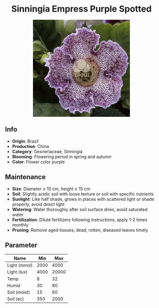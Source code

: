 <h1 align='center'>Sinningia Empress Purple Spotted</h1>
<p align="center">
    <img 
        align='center'
        width='320'
        src="../images/sinningia empress purple spotted.png" 
        alt='Sinningia Empress Purple Spotted' />
</p>

## Info

 - **Origin**: Brazil
 - **Production**: China
 - **Category**: Gesneriaceae, Sinningia
 - **Blooming**: Flowering period in spring and autumn
 - **Color**: Flower color purple

## Maintenance

 - **Size**: Diameter ≥ 10 cm, height ≥ 15 cm
 - **Soil**: Slightly acidic soil with loose texture or soil with specific nutrients
 - **Sunlight**: Like half shade, grows in places with scattered light or shade properly, avoid direct light
 - **Watering**: Water thoroughly after soil surface dries, avoid saturated water
 - **Fertilization**: Dilute fertilizers following instructions, apply 1-2 times monthly
 - **Pruning**: Remove aged tissues, dead, rotten, diseased leaves timely

## Parameter

| Name         | Min  | Max   |
|--------------|------|-------|
| Light (mmol) | 2000 | 4000  |
| Light (lux)  | 4000 | 20000 |
| Temp         | 8    | 32    |
| Humid        | 30   | 80    |
| Soil (moist) | 15   | 60    |
| Soil (ec)    | 350  | 2000  |